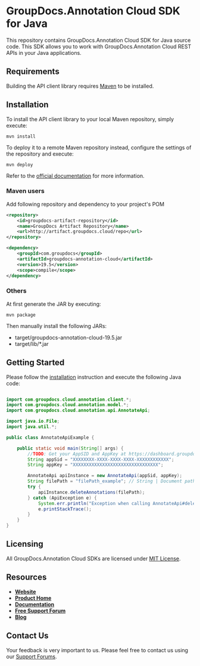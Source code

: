 # GroupDocs.Annotation Cloud SDK for Java
This repository contains GroupDocs.Annotation Cloud SDK for Java source code. This SDK allows you to work with GroupDocs.Annotation Cloud REST APIs in your Java applications.

## Requirements

Building the API client library requires [Maven](https://maven.apache.org/) to be installed.

## Installation

To install the API client library to your local Maven repository, simply execute:

```shell
mvn install
```

To deploy it to a remote Maven repository instead, configure the settings of the repository and execute:

```shell
mvn deploy
```

Refer to the [official documentation](https://maven.apache.org/plugins/maven-deploy-plugin/usage.html) for more information.

### Maven users

Add following repository and dependency to your project's POM

```xml
<repository>
    <id>groupdocs-artifact-repository</id>
    <name>GroupDocs Artifact Repository</name>
    <url>http://artifact.groupdocs.cloud/repo</url>
</repository>
```

```xml
<dependency>
    <groupId>com.groupdocs</groupId>
    <artifactId>groupdocs-annotation-cloud</artifactId>
    <version>19.5</version>
    <scope>compile</scope>
</dependency>
```

### Others

At first generate the JAR by executing:

    mvn package

Then manually install the following JARs:

* target/groupdocs-annotation-cloud-19.5.jar
* target/lib/*.jar

## Getting Started

Please follow the [installation](#installation) instruction and execute the following Java code:

```java

import com.groupdocs.cloud.annotation.client.*;
import com.groupdocs.cloud.annotation.model.*;
import com.groupdocs.cloud.annotation.api.AnnotateApi;

import java.io.File;
import java.util.*;

public class AnnotateApiExample {

    public static void main(String[] args) {
        //TODO: Get your AppSID and AppKey at https://dashboard.groupdocs.cloud (free registration is required).
        String appSid = "XXXXXXXX-XXXX-XXXX-XXXX-XXXXXXXXXXXX";
        String appKey = "XXXXXXXXXXXXXXXXXXXXXXXXXXXXXXXX";

        AnnotateApi apiInstance = new AnnotateApi(appSid, appKey);
        String filePath = "filePath_example"; // String | Document path in storage
        try {
            apiInstance.deleteAnnotations(filePath);
        } catch (ApiException e) {
            System.err.println("Exception when calling AnnotateApi#deleteAnnotations");
            e.printStackTrace();
        }
    }
}

```

## Licensing
All GroupDocs.Annotation Cloud SDKs are licensed under [MIT License](LICENSE).

## Resources
+ [**Website**](https://www.groupdocs.cloud)
+ [**Product Home**](https://products.groupdocs.cloud/annotation/cloud)
+ [**Documentation**](https://docs.groupdocs.cloud/display/annotationcloud/Home)
+ [**Free Support Forum**](https://forum.groupdocs.cloud/c/annotation)
+ [**Blog**](https://blog.groupdocs.cloud/category/groupdocs-annotation-cloud-product-family)

## Contact Us
Your feedback is very important to us. Please feel free to contact us using our [Support Forums](https://forum.groupdocs.cloud/c/annotation).
